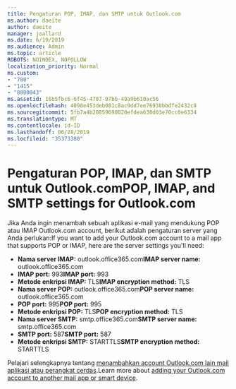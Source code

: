 ```yaml
---
title: Pengaturan POP, IMAP, dan SMTP untuk Outlook.com
ms.author: daeite
author: daeite
manager: joallard
ms.date: 6/19/2019
ms.audience: Admin
ms.topic: article
ROBOTS: NOINDEX, NOFOLLOW
localization_priority: Normal
ms.custom:
- "780"
- "1415"
- "8000043"
ms.assetid: 16b5fbc6-6f45-4707-97bb-49a9b610ac56
ms.openlocfilehash: 4098e453deb081c8ac9dd7ee76938bbdfe2432c8
ms.sourcegitcommit: 5fb7a4b28859690020efdea630d03e70cc0e6334
ms.translationtype: MT
ms.contentlocale: id-ID
ms.lasthandoff: 06/28/2019
ms.locfileid: "35373380"
---
```

# <a name="pop-imap-and-smtp-settings-for-outlookcom"></a><span data-ttu-id="3f291-102">Pengaturan POP, IMAP, dan SMTP untuk Outlook.com</span><span class="sxs-lookup"><span data-stu-id="3f291-102">POP, IMAP, and SMTP settings for Outlook.com</span></span>

<span data-ttu-id="3f291-103">Jika Anda ingin menambah sebuah aplikasi e-mail yang mendukung POP atau IMAP Outlook.com account, berikut adalah pengaturan server yang Anda perlukan:</span><span class="sxs-lookup"><span data-stu-id="3f291-103">If you want to add your Outlook.com account to a mail app that supports POP or IMAP, here are the server settings you'll need:</span></span>
  
- <span data-ttu-id="3f291-104">**Nama server IMAP:** outlook.office365.com</span><span class="sxs-lookup"><span data-stu-id="3f291-104">**IMAP server name:** outlook.office365.com</span></span>
- <span data-ttu-id="3f291-105">**IMAP port:** 993</span><span class="sxs-lookup"><span data-stu-id="3f291-105">**IMAP port:** 993</span></span>
- <span data-ttu-id="3f291-106">**Metode enkripsi IMAP:** TLS</span><span class="sxs-lookup"><span data-stu-id="3f291-106">**IMAP encryption method:** TLS</span></span>
- <span data-ttu-id="3f291-107">**Nama server POP:** outlook.office365.com</span><span class="sxs-lookup"><span data-stu-id="3f291-107">**POP server name:** outlook.office365.com</span></span>  
- <span data-ttu-id="3f291-108">**POP port:** 995</span><span class="sxs-lookup"><span data-stu-id="3f291-108">**POP port:** 995</span></span>  
- <span data-ttu-id="3f291-109">**Metode enkripsi POP:** TLS</span><span class="sxs-lookup"><span data-stu-id="3f291-109">**POP encryption method:** TLS</span></span>  
- <span data-ttu-id="3f291-110">**Nama server SMTP:** smtp.office365.com</span><span class="sxs-lookup"><span data-stu-id="3f291-110">**SMTP server name:** smtp.office365.com</span></span>
- <span data-ttu-id="3f291-111">**SMTP port:** 587</span><span class="sxs-lookup"><span data-stu-id="3f291-111">**SMTP port:** 587</span></span>
- <span data-ttu-id="3f291-112">**Metode enkripsi SMTP:** STARTTLS</span><span class="sxs-lookup"><span data-stu-id="3f291-112">**SMTP encryption method:** STARTTLS</span></span>

<span data-ttu-id="3f291-113">Pelajari selengkapnya tentang [menambahkan account Outlook.com lain mail aplikasi atau perangkat cerdas](https://support.office.com/article/73f3b178-0009-41ae-aab1-87b80fa94970).</span><span class="sxs-lookup"><span data-stu-id="3f291-113">Learn more about [adding your Outlook.com account to another mail app or smart device](https://support.office.com/article/73f3b178-0009-41ae-aab1-87b80fa94970).</span></span>